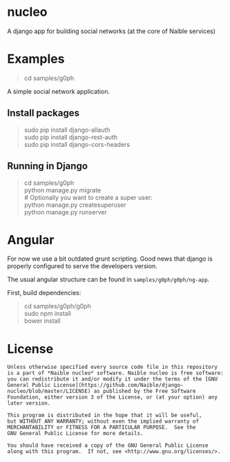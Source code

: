 # nucleo
A django app for building social networks (at the core of Naible services)


# Examples

> cd samples/g0ph  

A simple social network application.


## Install packages
> sudo pip install django-allauth  
> sudo pip install django-rest-auth  
> sudo pip install django-cors-headers  

## Running in Django

> cd samples/g0ph  
> python manage.py migrate  
> \# Optionally you want to create a super user:  
> python manage.py createsuperuser  
> python manage.py runserver  

# Angular

For now we use a bit outdated grunt scripting. Good news that django 
is properly configured to serve the developers version.

The usual angular structure can be found in `samples/g0ph/g0ph/ng-app`.

First, build dependencies:

> cd samples/g0ph/g0ph   
> sudo npm install  
> bower install  

# License

	Unless otherwise specified every source code file in this repository 
	is a part of *Naible nucleo* software. Naible nucleo is free software: you can redistribute it and/or modify it under the terms of the [GNU General Public License](https://github.com/Naible/django-nucleo/blob/master/LICENSE) as published by the Free Software Foundation, either version 3 of the License, or (at your option) any later version.

	This program is distributed in the hope that it will be useful,
	but WITHOUT ANY WARRANTY; without even the implied warranty of
	MERCHANTABILITY or FITNESS FOR A PARTICULAR PURPOSE.  See the
	GNU General Public License for more details.

	You should have received a copy of the GNU General Public License
	along with this program.  If not, see <http://www.gnu.org/licenses/>.